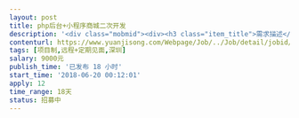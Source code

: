 ```yaml
---                
layout: post       
title: php后台+小程序商城二次开发           
description: '<div class="mobmid"><div><h3 class="item_title">需求描述</h3><p>1. 需求描述：<br/>基于微擎多商户商城后台框架+其管理的小程序进行二次开发，增加预约到店功能<br/>大致工作量：<br/> <br/>大改或新增php接口5个，<br/>小改php接口5个，<br/>pc端页面大改2个（有模板），<br/>小程序页面大改3个（有ui图），<br/>其他页面微调若干，<br/>数据库新增表两个，<br/>其他表增加字段若干，<br/>微信通知模板调整，<br/> <br/>2. 人才要求：熟悉php、小程序、微信开发<br/>3. 基于项目：沟通时提供<br/>4. 参考产品：沟通时提供<br/>5. 合作方式：首选在深圳的个人或团队，远程+见面<br/>6. 时间要求：18天内<br/> <br/>合作顺利可长期合作</p></div><!--info end--></div>'     
contenturl: https://www.yuanjisong.com/Webpage/Job/../Job/detail/jobid/101588      
tags: [项目制,远程+定期见面,深圳]            
salary: 9000元          
publish_time: '已发布 18 小时'         
start_time: '2018-06-20 00:12:01'           
apply: 12                   
time_range: 18天              
status: 招募中                  
---                 
```

